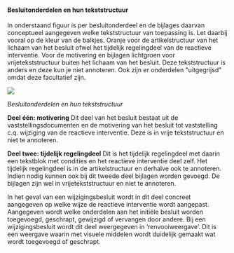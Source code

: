 #### Besluitonderdelen en hun tekststructuur

In onderstaand figuur is per besluitonderdeel en de bijlages daarvan conceptueel aangegeven 
welke tekststructuur van toepassing is. Let daarbij vooral op de kleur van de balkjes. 
Oranje voor de artikelstructuur van het lichaam van het besluit ofwel het tijdelijk regelingdeel 
van de reactieve interventie. 
Voor de motivering en bijlagen lichtgroen voor vrijetekststructuur buiten het lichaam van het besluit.
Deze tekststructuur is anders en deze kun je niet annoteren. Ook zijn er onderdelen "uitgegrijsd"
omdat deze facultatief zijn.

![](media/) 

*Besluitonderdelen en hun tekststructuur*


**Deel één: motivering**
Dit deel van het besluit bestaat uit de vaststellingsdocumenten en de motivering van het
besluit tot vaststelling c.q. wijziging van de reactieve interventie. Deze is in vrije 
tekststructuur en niet te annoteren.

**Deel twee: tijdelijk regelingdeel**
Dit is het tijdelijk regelingdeel met daarin een tekstblok met condities en het reactieve
interventie deel zelf. Het tijdelijk regelingdeel is in de artikelstructuur en derhalve
ook te annoteren. 
Indien nodig kunnen ook bij dit tweede deel bijlagen worden gevoegd. De bijlagen zijn wel 
in vrijetekststructuur en niet te annoteren.

In het geval van een wijzigingsbesluit wordt in dit deel concreet aangegeven op welke wijze
de reactieve interventie wordt aangepast. Aangegeven wordt welke onderdelen aan het initiële 
besluit worden toegevoegd, geschrapt, gewijzigd of vervangen door andere. Bij een wijzigingsbesluit
wordt dit deel weergegeven in ‘renvooiweergave’. Dit is een weergave waarin met visuele
middelen wordt duidelijk gemaakt wat wordt toegevoegd of geschrapt.
